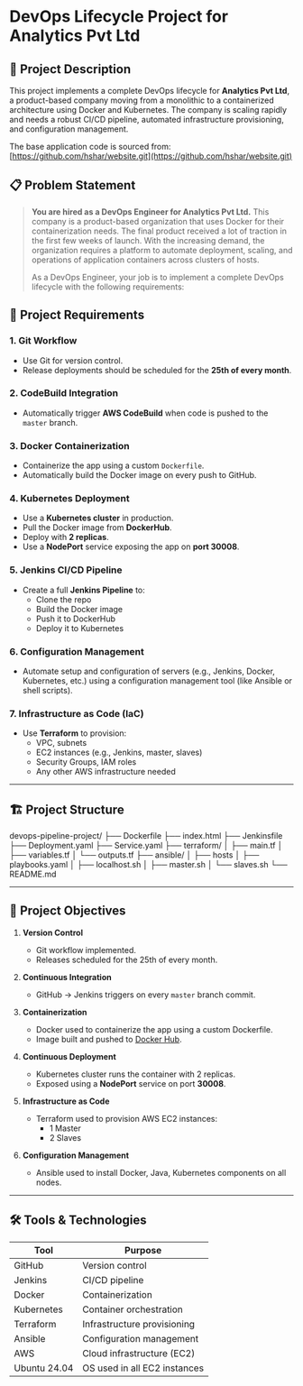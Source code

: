 # DevOps Lifecycle Project for Analytics Pvt Ltd

## 📘 Project Description

This project implements a complete DevOps lifecycle for **Analytics Pvt Ltd**, a product-based company moving from a monolithic to a containerized architecture using Docker and Kubernetes. The company is scaling rapidly and needs a robust CI/CD pipeline, automated infrastructure provisioning, and configuration management.

The base application code is sourced from: [https://github.com/hshar/website.git](https://github.com/hshar/website.git)

## 📋 Problem Statement

> **You are hired as a DevOps Engineer for Analytics Pvt Ltd.** This company is a product-based organization that uses Docker for their containerization needs. The final product received a lot of traction in the first few weeks of launch. With the increasing demand, the organization requires a platform to automate deployment, scaling, and operations of application containers across clusters of hosts.
>
> As a DevOps Engineer, your job is to implement a complete DevOps lifecycle with the following requirements:

## 🧾 Project Requirements

### 1. Git Workflow
- Use Git for version control.
- Release deployments should be scheduled for the **25th of every month**.

### 2. CodeBuild Integration
- Automatically trigger **AWS CodeBuild** when code is pushed to the `master` branch.

### 3. Docker Containerization
- Containerize the app using a custom `Dockerfile`.
- Automatically build the Docker image on every push to GitHub.

### 4. Kubernetes Deployment
- Use a **Kubernetes cluster** in production.
- Pull the Docker image from **DockerHub**.
- Deploy with **2 replicas**.
- Use a **NodePort** service exposing the app on **port 30008**.

### 5. Jenkins CI/CD Pipeline
- Create a full **Jenkins Pipeline** to:
  - Clone the repo
  - Build the Docker image
  - Push it to DockerHub
  - Deploy it to Kubernetes

### 6. Configuration Management
- Automate setup and configuration of servers (e.g., Jenkins, Docker, Kubernetes, etc.) using a configuration management tool (like Ansible or shell scripts).

### 7. Infrastructure as Code (IaC)
- Use **Terraform** to provision:
  - VPC, subnets
  - EC2 instances (e.g., Jenkins, master, slaves)
  - Security Groups, IAM roles
  - Any other AWS infrastructure needed

---

## 🏗️ Project Structure

devops-pipeline-project/
├── Dockerfile
├── index.html
├── Jenkinsfile
├── Deployment.yaml
├── Service.yaml
├── terraform/
│ ├── main.tf
│ ├── variables.tf
│ └── outputs.tf
├── ansible/
│ ├── hosts
│ ├── playbooks.yaml
│ ├── localhost.sh
│ ├── master.sh
│ └── slaves.sh
└── README.md


---

## 🚀 Project Objectives

1. **Version Control**  
   - Git workflow implemented.  
   - Releases scheduled for the 25th of every month.

2. **Continuous Integration**  
   - GitHub → Jenkins triggers on every `master` branch commit.

3. **Containerization**  
   - Docker used to containerize the app using a custom Dockerfile.  
   - Image built and pushed to [Docker Hub](https://hub.docker.com/repository/docker/nishant1784/devops-project2).

4. **Continuous Deployment**  
   - Kubernetes cluster runs the container with 2 replicas.  
   - Exposed using a **NodePort** service on port **30008**.

5. **Infrastructure as Code**  
   - Terraform used to provision AWS EC2 instances:  
     - 1 Master  
     - 2 Slaves

6. **Configuration Management**  
   - Ansible used to install Docker, Java, Kubernetes components on all nodes.

---

## 🛠️ Tools & Technologies

| Tool        | Purpose                          |
|-------------|----------------------------------|
| GitHub      | Version control                  |
| Jenkins     | CI/CD pipeline                   |
| Docker      | Containerization                 |
| Kubernetes  | Container orchestration          |
| Terraform   | Infrastructure provisioning      |
| Ansible     | Configuration management         |
| AWS         | Cloud infrastructure (EC2)       |
| Ubuntu 24.04| OS used in all EC2 instances     |
